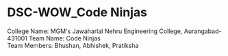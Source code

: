 # DSC-WOW_Code Ninjas
College Name: MGM's Jawaharlal Nehru Engineering College, Aurangabad-431001 
Team Name: Code Ninjas  
Team Members: Bhushan, Abhishek, Pratiksha
